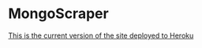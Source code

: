 # MongoScraper
[This is the current version of the site deployed to Heroku](https://secure-lowlands-42403.herokuapp.com/)

